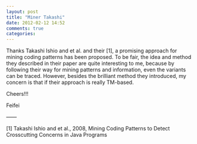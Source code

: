 ```yaml
---
layout: post
title: "Miner Takashi"
date: 2012-02-12 14:52
comments: true
categories: 
---
```

Thanks Takashi Ishio and et al. and their [1], a promising approach for mining coding patterns has been proposed. To be fair, the idea and method they described in their paper are quite interesting to me, because by following their way for mining patterns and information, even the variants can be traced. However, besides the brilliant method they introduced, my concern is that if their approach is really TM-based.

Cheers!!!

Feifei

——

[1] Takashi Ishio and et al., 2008, Mining Coding Patterns to Detect Crosscutting Concerns in Java Programs


